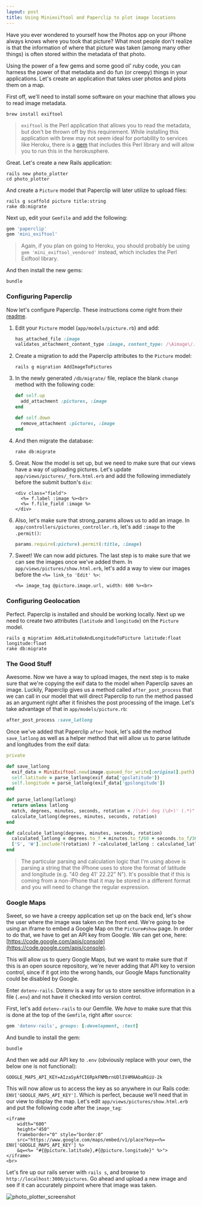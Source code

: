 ```yaml
---
layout: post
title: Using Miniexiftool and Paperclip to plot image locations
---
```


Have you ever wondered to yourself how the Photos app on your iPhone always knows where you took that picture? What most people don't realize is that the information of where that picture was taken (among many other things) is often stored within the metadata of that photo.

Using the power of a few gems and some good ol' ruby code, you can harness the power of that metadata and do fun (or creepy) things in your applications. Let's create an application that takes user photos and plots them on a map.

First off, we'll need to install some software on your machine that allows you to read image metadata.

```
brew install exiftool
```

> `exiftool` is the Perl application that allows you to read the metadata, but don't be thrown off by this requirement. While installing this application with brew may not seem ideal for portability to services like Heroku, there is a [gem](https://github.com/wilg/mini_exiftool_vendored) that includes this Perl library and will allow you to run this in the herokusphere.

Great. Let's create a new Rails application:

```
rails new photo_plotter
cd photo_plotter
```

And create a `Picture` model that Paperclip will later utilize to upload files:

```
rails g scaffold picture title:string
rake db:migrate
```

Next up, edit your `Gemfile` and add the following:

```ruby
gem 'paperclip'
gem 'mini_exiftool'
```

> Again, if you plan on going to Heroku, you should probably be using `gem 'mini_exiftool_vendored'` instead, which includes the Perl Exiftool library.

And then install the new gems:

```
bundle
```

### Configuring Paperclip

Now let's configure Paperclip. These instructions come right from their [readme](https://github.com/thoughtbot/paperclip/blob/master/README.md).

1. Edit your `Picture` model (`app/models/picture.rb`) and add:

   ```ruby
   has_attached_file :image
   validates_attachment_content_type :image, content_type: /\Aimage\/.*\Z/
   ```

2. Create a migration to add the Paperclip attributes to the `Picture` model:

   ```
   rails g migration AddImageToPictures
   ```

3. In the newly generated `/db/migrate/` file, replace the blank `change` method with the following code:

   ```ruby
   def self.up
     add_attachment :pictures, :image
   end

   def self.down
     remove_attachment :pictures, :image
   end
   ```

4. And then migrate the database:

   ```
   rake db:migrate
   ```

5. Great. Now the model is set up, but we need to make sure that our views have a way of uploading pictures. Let's update `app/views/pictures/_form.html.erb` and add the following immediately before the submit button's `div`:

   ```erb
   <div class="field">
     <%= f.label :image %><br>
     <%= f.file_field :image %>
   </div>
   ```

6. Also, let's make sure that strong\_params allows us to add an image. In `app/controllers/pictures_controller.rb`, let's add `:image` to the `.permit()`:

   ```ruby
   params.require(:picture).permit(:title, :image)
   ```

7. Sweet! We can now add pictures. The last step is to make sure that we can see the images once we've added them. In `app/views/pictures/show.html.erb`, let's add a way to view our images before the `<%= link_to 'Edit' %>`:

   ```erb
   <%= image_tag @picture.image.url, width: 600 %><br>
   ```

### Configuring Geolocation

Perfect. Paperclip is installed and should be working locally. Next up we need to create two attributes (`latitude` and `longitude`) on the `Picture` model.

```
rails g migration AddLatitudeAndLongitudeToPicture latitude:float longitude:float
rake db:migrate
```

### The Good Stuff

Awesome. Now we have a way to upload images, the next step is to make sure that we're copying the exif data to the model when Paperclip saves an image. Luckily, Paperclip gives us a method called `after_post_process` that we can call in our model that will direct Paperclip to run the method passed as an argument right after it finishes the post processing of the image. Let's take advantage of that in `app/models/picture.rb`:

```ruby
after_post_process :save_latlong
```

Once we've added that Paperclip `after` hook, let's add the method `save_latlong` as well as a helper method that will allow us to parse latitude and longitudes from the exif data:

```ruby
private

def save_latlong
  exif_data = MiniExiftool.new(image.queued_for_write[:original].path)
  self.latitude = parse_latlong(exif_data['gpslatitude'])
  self.longitude = parse_latlong(exif_data['gpslongitude'])
end

def parse_latlong(latlong)
  return unless latlong
  match, degrees, minutes, seconds, rotation = /(\d+) deg (\d+)' (.*)" (\w)/.match(latlong).to_a
  calculate_latlong(degrees, minutes, seconds, rotation)
end

def calculate_latlong(degrees, minutes, seconds, rotation)
  calculated_latlong = degrees.to_f + minutes.to_f/60 + seconds.to_f/3600
  ['S', 'W'].include?(rotation) ? -calculated_latlong : calculated_latlong
end
```

> The particular parsing and calculation logic that I'm using above is parsing a string that the iPhone uses to store the format of latitude and longitude (e.g. "40 deg 41' 22.22" N"). It's possible that if this is coming from a non-iPhone that it may be stored in a different format and you will need to change the regular expression.

### Google Maps

Sweet, so we have a creepy application set up on the back end, let's show the user where the image was taken on the front end. We're going to be using an iframe to embed a Google Map on the `Picture#show` page. In order to do that, we have to get an API key from Google. We can get one, here: [https://code.google.com/apis/console](https://code.google.com/apis/console).

This will allow us to query Google Maps, but we want to make sure that if this is an open source repository, we're never adding that API key to version control, since if it got into the wrong hands, our Google Maps functionality could be disabled by Google.

Enter `dotenv-rails`. Dotenv is a way for us to store sensitive information in a file (`.env`) and not have it checked into version control.

First, let's add `dotenv-rails` to our Gemfile. We _have_ to make sure that this is done at the top of the `Gemfile`, right after `source`:

```ruby
gem 'dotenv-rails', groups: [:development, :test]
```

And bundle to install the gem:

```
bundle
```

And then we add our API key to `.env` (obviously replace with your own, the below one is not functional):

```
GOOGLE_MAPS_API_KEY=AIzaSyAfCI6RpkFNMbrnUDlIV4MAAbaRGiU-2k
```

This will now allow us to access the key as so anywhere in our Rails code: `ENV['GOOGLE_MAPS_API_KEY']`. Which is perfect, because we'll need that in our view to display the map. Let's edit `app/views/pictures/show.html.erb` and put the following code after the `image_tag`:

```erb
<iframe
    width="600"
    height="450"
    frameborder="0" style="border:0"
    src="https://www.google.com/maps/embed/v1/place?key=<%= ENV['GOOGLE_MAPS_API_KEY'] %>
    &q=<%= "#{@picture.latitude},#{@picture.longitude}" %>">
</iframe>
<br>
```

Let's fire up our rails server with `rails s`, and browse to `http://localhost:3000/pictures`. Go ahead and upload a new image and see if it can accurately pinpoint where that image was taken.

![photo_plotter\_screenshot](http://i.imgur.com/udAXXCx.png)
